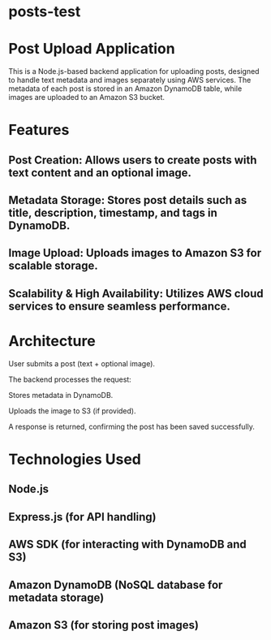 # posts-test
 
# Post Upload Application

This is a Node.js-based backend application for uploading posts, designed to handle text metadata and images separately using AWS services. The metadata of each post is stored in an Amazon DynamoDB table, while images are uploaded to an Amazon S3 bucket.

# Features

## Post Creation: Allows users to create posts with text content and an optional image.

## Metadata Storage: Stores post details such as title, description, timestamp, and tags in DynamoDB.

## Image Upload: Uploads images to Amazon S3 for scalable storage.

## Scalability & High Availability: Utilizes AWS cloud services to ensure seamless performance.

# Architecture

User submits a post (text + optional image).

The backend processes the request:

Stores metadata in DynamoDB.

Uploads the image to S3 (if provided).

A response is returned, confirming the post has been saved successfully.

# Technologies Used

## Node.js

## Express.js (for API handling)

## AWS SDK (for interacting with DynamoDB and S3)

## Amazon DynamoDB (NoSQL database for metadata storage)

## Amazon S3 (for storing post images)